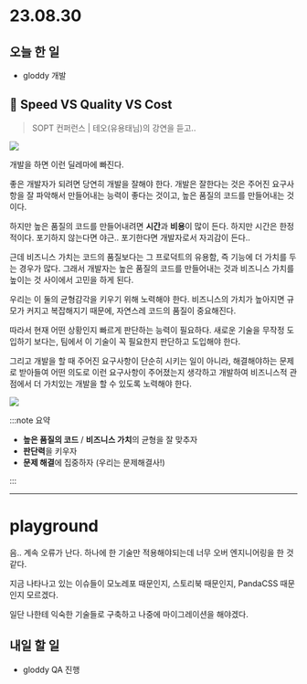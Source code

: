 # 23.08.30

## 오늘 한 일

- gloddy 개발

## 🤔 Speed VS Quality VS Cost

> SOPT 컨퍼런스 | 테오(유용태님)의 강연을 듣고..

![](https://static.wixstatic.com/media/8b14db_4f4fee815cba40d68e98726382e2b7e9~mv2.png/v1/fill/w_933,h_610,al_c,q_90/8b14db_4f4fee815cba40d68e98726382e2b7e9~mv2.png)

개발을 하면 이런 딜레마에 빠진다.

좋은 개발자가 되려면 당연히 개발을 잘해야 한다. 개발은 잘한다는 것은 주어진 요구사항을 잘 파악해서 만들어내는 능력이 좋다는 것이고, 높은 품질의 코드를 만들어내는 것이다.

하지만 높은 품질의 코드를 만들어내려면 **시간**과 **비용**이 많이 든다. 하지만 시간은 한정적이다. 포기하지 않는다면 야근.. 포기한다면 개발자로서 자괴감이 든다..

근데 비즈니스 가치는 코드의 품질보다는 그 프로덕트의 유용함, 즉 기능에 더 가치를 두는 경우가 많다. 그래서 개발자는 높은 품질의 코드를 만들어내는 것과 비즈니스 가치를 높이는 것 사이에서 고민을 하게 된다.

우리는 이 둘의 균형걈각을 키우기 위해 노력해야 한다. 비즈니스의 가치가 높아지면 규모가 커지고 복잡해지기 때문에, 자연스레 코드의 품질이 중요해진다.

따라서 현재 어떤 상황인지 빠르게 판단하는 능력이 필요하다. 새로운 기술을 무작정 도입하기 보다는, 팀에서 이 기술이 꼭 필요한지 판단하고 도입해야 한다.

그리고 개발을 할 때 주어진 요구사항이 단순히 시키는 일이 아니라, 해결해야하는 문제로 받아들여 어떤 의도로 이런 요구사항이 주어졌는지 생각하고 개발하여 비즈니스적 관점에서 더 가치있는 개발을 할 수 있도록 노력해야 한다.

![](https://static.wixstatic.com/media/8b14db_094885d5642a410a88ec5324b9606f80~mv2.jpg/v1/fill/w_640,h_436,al_c,q_80,usm_0.66_1.00_0.01,enc_auto/8b14db_094885d5642a410a88ec5324b9606f80~mv2.jpg)

:::note 요약

- **높은 품질의 코드** / **비즈니스 가치**의 균형을 잘 맞추자
- **판단력**을 키우자
- **문제 해결**에 집중하자 (우리는 문제해결사!)

:::

---

# playground

음.. 계속 오류가 난다. 하나에 한 기술만 적용해야되는데 너무 오버 엔지니어링을 한 것 같다.

지금 나타나고 있는 이슈들이 모노레포 때문인지, 스토리북 때문인지, PandaCSS 때문인지 모르겠다.

일단 나한테 익숙한 기술들로 구축하고 나중에 마이그레이션을 해야겠다.

## 내일 할 일

- gloddy QA 진행
